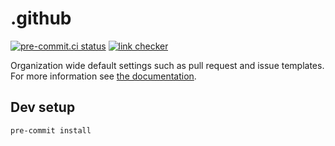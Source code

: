 # .github

[![pre-commit.ci status](https://results.pre-commit.ci/badge/github/gnn-tracking/.github/main.svg)](https://results.pre-commit.ci/latest/github/gnn-tracking/.github/main)
[![link checker](https://github.com/gnn-tracking/.github/actions/workflows/check-links.yaml/badge.svg)](https://github.com/gnn-tracking/.github/actions)

Organization wide default settings such as pull request and issue templates.
For more information see [the documentation](https://docs.github.com/en/communities/setting-up-your-project-for-healthy-contributions/creating-a-default-community-health-file).

## Dev setup

```bash
pre-commit install
```
